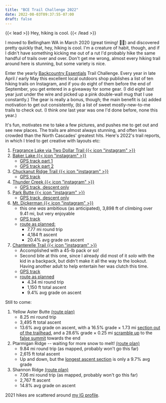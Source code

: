 ```yaml
---
title: "BCE Trail Challenge 2022"
date: 2022-08-03T09:37:55-07:00
draft: false
---
```


{{< lead >}}
Hey, hiking is cool.
{{< /lead >}}

I moved to Bellingham WA in March 2020 (great timing! 🦠😷) and discovered pretty quickly that, hey, hiking is cool. I'm a creature of habit, though, and if I didn't have something kicking me out of a rut I'd probably hike the same handful of trails over and over. Don't get me wrong, almost every hiking trail around here is stunning, but some variety is nice.

Enter the yearly [Backcountry Essentials](https://backcountryessentials.net) Trail Challenge. Every year in late April / early May this excellent local outdoors shop publishes a list of ten hiking trails on Instagram, and if you do eight of them before the end of September, you get entered in a giveaway for some gear. (I did eight last year just under the wire and picked up a pink double-wall mug that I use constantly.) The gear is really a bonus, though; the main benefit is (a) added motivation to get out consistently, (b) a list of sweet mostly-new-to-me trails to check out. (I think *one* last year was one I'd done before, none this year.)

It's fun, motivates me to take a few pictures, and pushes me to get out and see new places. The trails are almost always stunning, and often less crowded than the North Cascades' greatest hits. Here's 2022's trail reports, in which I tried to get creative with layouts etc:

1. [Fragrance Lake via Two Dollar Trail {{< icon "instagram" >}}](https://www.instagram.com/p/Cd4DFmJPYK9/)
2. [Baker Lake {{< icon "instagram" >}}](https://www.instagram.com/p/CfpCAE1PUwr/)
   - [GPS track part 1](https://www.gaiagps.com/map/?loc=15.2/-121.6780/48.6524&pubLink=52TWvWfCsYsu5sCc0ebriT8J&trackId=22e0f9654e2099e3f882614705c917ec)
   - [GPS track part 2](https://www.gaiagps.com/map/?loc=15.2/-121.6780/48.6524&pubLink=52TWvWfCsYsu5sCc0ebriT8J&trackId=22e0f9654e2099e3f882614705c917ec)
3. [Chuckanut Ridge Trail {{< icon "instagram" >}}](https://www.instagram.com/p/CfP3g9DJ0JH/)
   - [GPS track](https://www.gaiagps.com/map/?loc=14.3/-122.4922/48.6893&pubLink=VmXZI9c2DFuIngWc0djOhBaO&trackId=b54e7c5b56eedf04fe62b7afb8d5aad2)
4. [Thunder Creek {{< icon "instagram" >}}](https://www.instagram.com/p/Cf2CmNxvoUs/)
   - [GPS track, descent only](https://www.gaiagps.com/map/?loc=13.0/-121.0960/48.6543&pubLink=VeIiz57feK1C9xjAd12UmW8y&trackId=006d9a8dcc7355ec893778f671b4573d)
5. [Park Butte {{< icon "instagram" >}}](https://www.instagram.com/p/CgvpmF6uF1J/)
   - [GPS track, descent only](https://www.gaiagps.com/map/?loc=14.3/-121.8405/48.7121&pubLink=eor1ONrUz8CWxnATfyyVBe9D&trackId=16de681c340c18079e1017ff177ee2d9)
6. [Mt. Dickerman {{< icon "instagram" >}}](https://www.instagram.com/p/ChX9lS7Pz7p/)
   - this one _was_ ambitious (as anticipated), 3,898 ft of climbing over 9.41 mi, but very enjoyable
   - [GPS track](https://www.gaiagps.com/map/?loc=14.0/-121.4907/48.0603&pubLink=x0OaLmEYWfqMCuNLdBtYygwz&trackId=02b653f34a09a84fd3d18c0591abbc64)
   - [route as planned:](https://www.gaiagps.com/map/?loc=16.7/-121.4731/48.0677&pubLink=AEodvXVtUtfR66FXSjDUfVMV&trackId=fbc85b3e-9cd8-4916-b2b8-1f1a80150918)
     - 7.77 mi round trip
     - 4,184 ft ascent
     - 20.4% avg grade on ascent
7. [Chanterelle Trail {{< icon "instagram" >}}](https://www.instagram.com/p/CiEtOrSP3sU/) 
   - Accomplished with a 45-lb pack or so!
   - Second bite at this one, since I already did most of it _solo_ with the kid in a backpack, but didn't make it all the way to the lookout. Having another adult to help entertain her was clutch this time.
   - [GPS track](https://www.gaiagps.com/map/?loc=14.0/-122.3113/48.7275&pubLink=8mJNxTSVaCrKA62Bx2vYLdo8&trackId=fe7ca37c77bc1f5ae07c09df46c1d1e0)
   - [route as planned](https://www.gaiagps.com/map/?loc=8.1/-122.3481/48.4965&pubLink=TiDOdaOdfuanfS3ZzNtaKBLp&trackId=5784ba80aef80c15888823a9ead97824)
     - 4.34 mi round trip
     - 1,150 ft total ascent
     - 9.4% avg grade on ascent


Still to come:
1. Yellow Aster Butte [(route plan)](https://www.gaiagps.com/map/?loc=8.1/-122.3481/48.4965&pubLink=LzLVBZsmhs6afqVtCHi7M8E8&trackId=545fcc03-da05-4913-8750-af4d400cc775)
   - 8.25 mi round trip
   - 3,495 ft total ascent
   - 13.6% avg grade on ascent, with a 16.5% grade × 1.73 mi [section out of the trailhead](https://www.gaiagps.com/map/?loc=14.7/-121.6890/48.9483&pubLink=nVQ3Ox9QtEyt6MELBwsKHIM6&trackId=4b78b802-1f58-4c9d-aecd-153f89e5e4b1), and a 28.6% grade × 0.25 mi [scramble up](https://www.gaiagps.com/map/?loc=14.7/-121.6890/48.9483&pubLink=xB2z0Ih3Sg940ftmcYuVmnwP&trackId=82cfe544-04ea-41b3-97d6-f4a51d3aa30d) to the [false summit](https://www.gaiagps.com/map/?loc=16.8/-121.6830/48.9514&layer=GaiaTopoRasterFeet&osmData=%7B%22type%22%3A%22osm%22%2C%22title%22%3A%22Peak%206178%22%2C%22lngLat%22%3A%7B%22lng%22%3A-121.6830335854519%2C%22lat%22%3A48.950090235515745%7D%2C%22properties%22%3A%7B%22class%22%3A%22summit%22%2C%22ele_feet%22%3A6178%2C%22ele_meters%22%3A1883%2C%22osm_id%22%3A9007276892%2C%22symbol%22%3A%22%EE%A4%AB%22%2C%22type%22%3A%22peak%22%2C%22geometry%22%3A%7B%22type%22%3A%22Point%22%2C%22coordinates%22%3A%5B-121.68304681777954%2C48.9501405179677%5D%7D%7D%2C%22osmId%22%3A9007276892%2C%22mapboxLayerId%22%3A%22GaiaTopoRasterFeet__peak-unnamed-font%22%7D) towards the end
2. Ptarmigan Ridge -- waiting for more snow to melt! [(route plan)](https://www.gaiagps.com/map/?loc=8.1/-122.3481/48.4965&pubLink=du3rQPLKbtx7JzAJ4jagfU7e&trackId=ee70b3ce-88cb-45f0-bcee-7673dff53173)
   - 9.84 mi round trip (as mapped, probably won't go this far)
   - 2,615 ft total ascent
   - Up and down, but the [longest ascent section](https://www.gaiagps.com/map/?loc=14.0/-121.7433/48.8276&pubLink=RfM508CAe7XA7Oo50EkyFUb9&trackId=05ca9362-ba91-4952-8ea8-5bbd8213e60f) is only a 9.7% avg grade
3. Shannon Ridge [(route plan)](https://www.gaiagps.com/map/?loc=8.1/-122.3481/48.4965&pubLink=npmqtUMGfpUqSDf7OyMveZL2&trackId=d675009f-39ab-4635-b68a-6d1acfcf7b98)
   - 7.06 mi round trip (as mapped, probably won't go this far)
   - 2,767 ft ascent
   - 14.8% avg grade on ascent

2021 hikes are scattered around [my IG profile](https://www.instagram.com/supercres/).